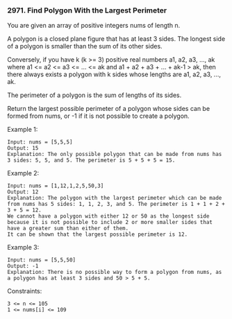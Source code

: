 ### 2971. Find Polygon With the Largest Perimeter

You are given an array of positive integers nums of length n.

A polygon is a closed plane figure that has at least 3 sides. The longest side of a polygon is smaller than the sum of its other sides.

Conversely, if you have k (k >= 3) positive real numbers a1, a2, a3, ..., ak where a1 <= a2 <= a3 <= ... <= ak and a1 + a2 + a3 + ... + ak-1 > ak, then there always exists a polygon with k sides whose lengths are a1, a2, a3, ..., ak.

The perimeter of a polygon is the sum of lengths of its sides.

Return the largest possible perimeter of a polygon whose sides can be formed from nums, or -1 if it is not possible to create a polygon.

Example 1:

    Input: nums = [5,5,5]
    Output: 15
    Explanation: The only possible polygon that can be made from nums has 3 sides: 5, 5, and 5. The perimeter is 5 + 5 + 5 = 15.

Example 2:

    Input: nums = [1,12,1,2,5,50,3]
    Output: 12
    Explanation: The polygon with the largest perimeter which can be made from nums has 5 sides: 1, 1, 2, 3, and 5. The perimeter is 1 + 1 + 2 + 3 + 5 = 12.
    We cannot have a polygon with either 12 or 50 as the longest side because it is not possible to include 2 or more smaller sides that have a greater sum than either of them.
    It can be shown that the largest possible perimeter is 12.

Example 3:

    Input: nums = [5,5,50]
    Output: -1
    Explanation: There is no possible way to form a polygon from nums, as a polygon has at least 3 sides and 50 > 5 + 5.

Constraints:

    3 <= n <= 105
    1 <= nums[i] <= 109
